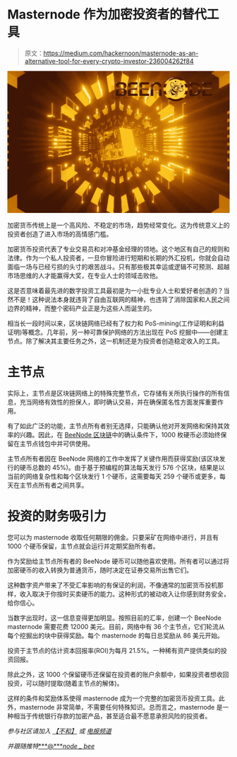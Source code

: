 # Masternode 作为加密投资者的替代工具

> 原文：<https://medium.com/hackernoon/masternode-as-an-alternative-tool-for-every-crypto-investor-236004262f84>

![](img/9deb7153c45459a4db90eb229909f6cc.png)

加密货币传统上是一个高风险、不稳定的市场，趋势经常变化。这为传统意义上的投资者创造了进入市场的高情感门槛。

加密货币投资代表了专业交易员和对冲基金经理的领地。这个地区有自己的规则和法律。作为一个私人投资者，一旦你冒险进行短期和长期的外汇投机，你就会自动面临一场与已经亏损的头寸的艰苦战斗。只有那些极其幸运或逻辑不可预测、超越市场思维的人才能赢得大奖，在专业人士的领域击败他。

这是否意味着最先进的数字投资工具最初是为一小批专业人士和爱好者创造的？当然不是！这种说法本身就违背了自由互联网的精神，也违背了消除国家和人民之间边界的精神，而整个密码产业正是为这些人而诞生的。

相当长一段时间以来，区块链网络已经有了权力和 PoS-mining(工作证明和利益证明)等概念。几年前，另一种可靠保护网络的方法出现在 PoS 挖掘中——创建主节点。除了解决其主要任务之外，这一机制还是为投资者创造稳定收入的工具。

# 主节点

实际上，主节点是区块链网络上的特殊完整节点，它存储有关所执行操作的所有信息，充当网络有效性的担保人，即时确认交易，并在确保匿名性方面发挥重要作用。

有了如此广泛的功能，主节点所有者别无选择，只能确认他对开发网络和保持其效率的兴趣。因此，在 [BeeNode 区块链](http://beenode.org/en)中的确认条件下，1000 枚硬币必须始终保留在主节点钱包中并可供使用。

主节点所有者因在 BeeNode 网络的工作中发挥了关键作用而获得奖励(该区块发行的硬币总数的 45%)。由于基于预编程的算法每天发行 576 个区块，结果是以当前的网络复杂性和每个区块发行 1 个硬币，这需要每天 259 个硬币或更多，每天在主节点所有者之间共享。

# 投资的财务吸引力

您可以为 masternode 收取任何期限的佣金。只要采矿在网络中进行，并且有 1000 个硬币保留，主节点就会运行并定期奖励所有者。

作为奖励给主节点所有者的 BeeNode 硬币可以随他喜欢使用。所有者可以通过将加密硬币的收入转换为普通货币，随时决定在证券交易所出售它们。

这种数字资产带来了不受汇率影响的有保证的利润，不像通常的加密货币投机那样，收入取决于你按时买卖硬币的能力。这种形式的被动收入让你感到财务安全，给你信心。

当数字出现时，这一信息变得更加明显。按照目前的汇率，创建一个 BeeNode masternode 需要花费 12000 美元。目前，网络中有 36 个主节点，它们轮流从每个挖掘出的块中获得奖励。每个 masternode 的每日总奖励从 86 美元开始。

投资于主节点的估计资本回报率(ROI)为每月 21.5%。一种稀有资产提供类似的投资回报。

除此之外，这 1000 个保留硬币还保留在投资者的账户余额中，如果投资者想收回投资，可以随时提取(随着主节点的解体)。

这样的条件和奖励体系使得 masternode 成为一个完整的加密货币投资工具。此外，masternode 非常简单，不需要任何特殊知识。总而言之，masternode 是一种相当于传统银行存款的加密产品，甚至适合最不愿意承担风险的投资者。

*参与社区请加入* [*【不和】*](https://discord.gg/PVdCPRh) *或* [*电报频道*](https://t.me/BeeNode)

*并跟随推特*[***@****node _ bee*](https://twitter.com/node_bee)